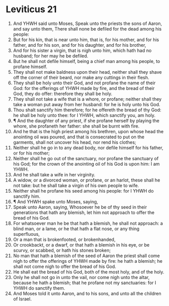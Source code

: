 ﻿# Leviticus 21
1. And YHWH said unto Moses, Speak unto the priests the sons of Aaron, and say unto them, There shall none be defiled for the dead among his people: 
2. But for his kin, that is near unto him, that is, for his mother, and for his father, and for his son, and for his daughter, and for his brother, 
3. And for his sister a virgin, that is nigh unto him, which hath had no husband; for her may he be defiled. 
4. But he shall not defile himself, being a chief man among his people, to profane himself. 
5. They shall not make baldness upon their head, neither shall they shave off the corner of their beard, nor make any cuttings in their flesh. 
6. They shall be holy unto their God, and not profane the name of their God: for the offerings of YHWH made by fire, and the bread of their God, they do offer: therefore they shall be holy. 
7. They shall not take a wife that is a whore, or profane; neither shall they take a woman put away from her husband: for he is holy unto his God. 
8. Thou shalt sanctify him therefore; for he offereth the bread of thy God: he shall be holy unto thee: for I YHWH, which sanctify you, am holy. 
9. ¶ And the daughter of any priest, if she profane herself by playing the whore, she profaneth her father: she shall be burnt with fire. 
10. And he that is the high priest among his brethren, upon whose head the anointing oil was poured, and that is consecrated to put on the garments, shall not uncover his head, nor rend his clothes; 
11. Neither shall he go in to any dead body, nor defile himself for his father, or for his mother; 
12. Neither shall he go out of the sanctuary, nor profane the sanctuary of his God; for the crown of the anointing oil of his God is upon him: I am YHWH. 
13. And he shall take a wife in her virginity. 
14. A widow, or a divorced woman, or profane, or an harlot, these shall he not take: but he shall take a virgin of his own people to wife. 
15. Neither shall he profane his seed among his people: for I YHWH do sanctify him. 
16. ¶ And YHWH spake unto Moses, saying, 
17. Speak unto Aaron, saying, Whosoever he be of thy seed in their generations that hath any blemish, let him not approach to offer the bread of his God. 
18. For whatsoever man he be that hath a blemish, he shall not approach: a blind man, or a lame, or he that hath a flat nose, or any thing superfluous, 
19. Or a man that is brokenfooted, or brokenhanded, 
20. Or crookbackt, or a dwarf, or that hath a blemish in his eye, or be scurvy, or scabbed, or hath his stones broken; 
21. No man that hath a blemish of the seed of Aaron the priest shall come nigh to offer the offerings of YHWH made by fire: he hath a blemish; he shall not come nigh to offer the bread of his God. 
22. He shall eat the bread of his God, both of the most holy, and of the holy. 
23. Only he shall not go in unto the vail, nor come nigh unto the altar, because he hath a blemish; that he profane not my sanctuaries: for I YHWH do sanctify them. 
24. And Moses told it unto Aaron, and to his sons, and unto all the children of Israel. 
